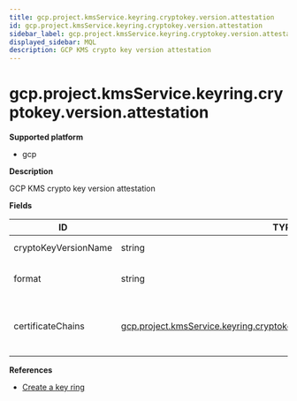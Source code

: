 ```yaml
---
title: gcp.project.kmsService.keyring.cryptokey.version.attestation
id: gcp.project.kmsService.keyring.cryptokey.version.attestation
sidebar_label: gcp.project.kmsService.keyring.cryptokey.version.attestation
displayed_sidebar: MQL
description: GCP KMS crypto key version attestation
---
```


# gcp.project.kmsService.keyring.cryptokey.version.attestation

**Supported platform**

- gcp

**Description**

GCP KMS crypto key version attestation

**Fields**

| ID                   | TYPE                                                                                                                                                                | DESCRIPTION                                           |
| -------------------- | ------------------------------------------------------------------------------------------------------------------------------------------------------------------- | ----------------------------------------------------- |
| cryptoKeyVersionName | string                                                                                                                                                              | Crypto key version name                               |
| format               | string                                                                                                                                                              | Format of the attestation data                        |
| certificateChains    | [gcp.project.kmsService.keyring.cryptokey.version.attestation.certificatechains](gcp.project.kmsservice.keyring.cryptokey.version.attestation.certificatechains.md) | Certificate chains needed to validate the attestation |

**References**

- [Create a key ring](https://cloud.google.com/kms/docs/create-key-ring)
